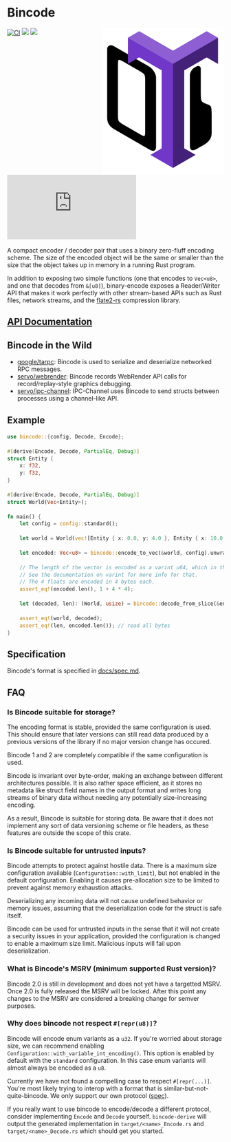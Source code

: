 # Bincode

<img align="right" src="./logo.svg" />

[![CI](https://github.com/bincode-org/bincode/workflows/CI/badge.svg)](https://github.com/bincode-org/bincode/actions)
[![](https://img.shields.io/crates/v/bincode.svg)](https://crates.io/crates/bincode)
[![](https://img.shields.io/badge/license-MIT-blue.svg)](https://opensource.org/licenses/MIT)
<!-- [![](https://img.shields.io/badge/bincode-rustc_1.41.1+-lightgray.svg)](https://blog.rust-lang.org/2020/02/27/Rust-1.41.1.html) -->
[![Matrix](https://img.shields.io/matrix/bincode:matrix.org?label=Matrix%20Chat)](https://matrix.to/#/#bincode:matrix.org)

A compact encoder / decoder pair that uses a binary zero-fluff encoding scheme.
The size of the encoded object will be the same or smaller than the size that
the object takes up in memory in a running Rust program.

In addition to exposing two simple functions
(one that encodes to `Vec<u8>`, and one that decodes from `&[u8]`),
binary-encode exposes a Reader/Writer API that makes it work
perfectly with other stream-based APIs such as Rust files, network streams,
and the [flate2-rs](https://github.com/rust-lang/flate2-rs) compression
library.

## [API Documentation](https://docs.rs/bincode/)

## Bincode in the Wild

* [google/tarpc](https://github.com/google/tarpc): Bincode is used to serialize and deserialize networked RPC messages.
* [servo/webrender](https://github.com/servo/webrender): Bincode records WebRender API calls for record/replay-style graphics debugging.
* [servo/ipc-channel](https://github.com/servo/ipc-channel): IPC-Channel uses Bincode to send structs between processes using a channel-like API.

## Example

```rust
use bincode::{config, Decode, Encode};

#[derive(Encode, Decode, PartialEq, Debug)]
struct Entity {
    x: f32,
    y: f32,
}

#[derive(Encode, Decode, PartialEq, Debug)]
struct World(Vec<Entity>);

fn main() {
    let config = config::standard();

    let world = World(vec![Entity { x: 0.0, y: 4.0 }, Entity { x: 10.0, y: 20.5 }]);

    let encoded: Vec<u8> = bincode::encode_to_vec(&world, config).unwrap();

    // The length of the vector is encoded as a varint u64, which in this case gets collapsed to a single byte
    // See the documentation on varint for more info for that.
    // The 4 floats are encoded in 4 bytes each.
    assert_eq!(encoded.len(), 1 + 4 * 4);

    let (decoded, len): (World, usize) = bincode::decode_from_slice(&encoded[..], config).unwrap();

    assert_eq!(world, decoded);
    assert_eq!(len, encoded.len()); // read all bytes
}
```

## Specification

Bincode's format is specified in [docs/spec.md](https://github.com/bincode-org/bincode/blob/trunk/docs/spec.md).

## FAQ

### Is Bincode suitable for storage?

The encoding format is stable, provided the same configuration is used.
This should ensure that later versions can still read data produced by a previous versions of the library if no major version change
has occured.

Bincode 1 and 2 are completely compatible if the same configuration is used.

Bincode is invariant over byte-order, making an exchange between different
architectures possible. It is also rather space efficient, as it stores no
metadata like struct field names in the output format and writes long streams of
binary data without needing any potentially size-increasing encoding.

As a result, Bincode is suitable for storing data. Be aware that it does not
implement any sort of data versioning scheme or file headers, as these
features are outside the scope of this crate.

### Is Bincode suitable for untrusted inputs?

Bincode attempts to protect against hostile data. There is a maximum size
configuration available (`Configuration::with_limit`), but not enabled in the
default configuration. Enabling it causes pre-allocation size to be limited to
prevent against memory exhaustion attacks.

Deserializing any incoming data will not cause undefined behavior or memory
issues, assuming that the deserialization code for the struct is safe itself.

Bincode can be used for untrusted inputs in the sense that it will not create a
security issues in your application, provided the configuration is changed to enable a
maximum size limit. Malicious inputs will fail upon deserialization.

### What is Bincode's MSRV (minimum supported Rust version)?

Bincode 2.0 is still in development and does not yet have a targetted MSRV. Once 2.0 is fully released the MSRV will be locked. After this point any changes to the MSRV are considered a breaking change for semver purposes.

### Why does bincode not respect `#[repr(u8)]`?

Bincode will encode enum variants as a `u32`. If you're worried about storage size, we can recommend enabling `Configuration::with_variable_int_encoding()`. This option is enabled by default with the `standard` configuration. In this case enum variants will almost always be encoded as a `u8`.

Currently we have not found a compelling case to respect `#[repr(...)]`. You're most likely trying to interop with a format that is similar-but-not-quite-bincode. We only support our own protocol ([spec](https://github.com/bincode-org/bincode/blob/trunk/docs/spec.md)).

If you really want to use bincode to encode/decode a different protocol, consider implementing `Encode` and `Decode` yourself. `bincode-derive` will output the generated implementation in `target/<name>_Encode.rs` and `target/<name>_Decode.rs` which should get you started.
